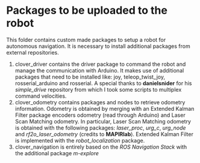 # Packages to be uploaded to the robot
This folder contains custom made packages to setup a robot for autonomous navigation. It is necessary to install additional packages from external repositories.
1. clover_driver contains the driver package to command the robot and manage the communication with Arduino. It makes use of additional packages that need to be installed like:
   joy, teleop_twist_joy, rosserial_arduino and rosserial. A special thanks to **danielsnider** for his *simple_drive* repository from which I took some scripts to multiplex command velocities.
2. clover_odometry contains packages and nodes to retrieve odometry information. Odometry is obtained by merging with an Extended Kalman Filter package encoders odometry (read through Arduino) and Laser Scan Matching odometry.
   In particular, Laser Scan Matching odometry is obtained with the following packages: *laser_proc*, *urg_c*, *urg_node* and *rf2o_laser_odometry* (credits to **MAPIRlab**).
   Extended Kalman Filter is implemented with the *robot_localization* package.
3. clover_navigation is entirely based on the *ROS Navigation Stack* with the additional package *m-explore*
